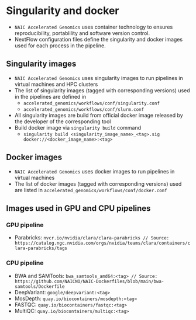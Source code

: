 # Singularity and docker

* `NAIC Accelerated Genomics` uses container technology to ensures reproducibility, portablility and software version control.
* NextFlow configuration files define the singularity and docker images used for each process in the pipeline.

## Singularity images

* `NAIC Accelerated Genomics` uses singularity images to run pipelines in virtual machines and HPC clusters
* The list of singularity images (tagged with corresponding versions) used in the pipelines are defined in
  * `accelerated_genomics/workflows/conf/singularity.conf`
  * `accelerated_genomics/workflows/conf/slurm.conf`
* All singularity images are build from official docker image released by the developer of the corresponding tool
* Build docker image via `singularity build` command
  * `singularity build <singularity_image_name>_<tag>.sig docker://<docker_image_name>:<tag>`

## Docker images

* `NAIC Accelerated Genomics` uses docker images to run pipelines in virtual machines
* The list of docker images (tagged with corresponding versions) used are listed in `accelerated_genomics/workflows/conf/docker.conf`

## Images used in GPU and CPU pipelines

### GPU pipeline

* Parabricks: `nvcr.io/nvidia/clara/clara-parabricks // Source: https://catalog.ngc.nvidia.com/orgs/nvidia/teams/clara/containers/clara-parabricks/tags`

### CPU pipeline

* BWA and SAMTools: `bwa_samtools_amd64:<tag> // Source: https://github.com/NAICNO/NAIC-Dockerfiles/blob/main/bwa-samtools/Dockerfile`
* DeepVariant: `google/deepvariant:<tag>`
* MosDepth: `quay.io/biocontainers/mosdepth:<tag>`
* FASTQC: `quay.io/biocontainers/fastqc:<tag>`
* MultiQC: `quay.io/biocontainers/multiqc:<tag>`
